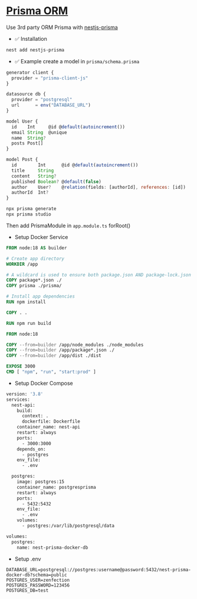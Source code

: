 # [Prisma ORM](https://docs.nestjs.com/recipes/prisma#set-up-prisma)

Use 3rd party ORM Prisma with [nestjs-prisma](https://nestjs-prisma.dev/)

- ✅ Installation

```bash
nest add nestjs-prisma
```


- ✅ Example create a model in `prisma/schema.prisma`

```js
generator client {
  provider = "prisma-client-js"
}

datasource db {
  provider = "postgresql"
  url      = env("DATABASE_URL")
}

model User {
  id    Int     @id @default(autoincrement())
  email String  @unique
  name  String?
  posts Post[]
}

model Post {
  id        Int      @id @default(autoincrement())
  title     String
  content   String?
  published Boolean? @default(false)
  author    User?    @relation(fields: [authorId], references: [id])
  authorId  Int?
}
```

```bash
npx prisma generate
npx prisma studio
```

Then add PrismaModule in `app.module.ts` forRoot()

- Setup Docker Service

```dockerfile
FROM node:18 AS builder

# Create app directory
WORKDIR /app

# A wildcard is used to ensure both package.json AND package-lock.json are copied
COPY package*.json ./
COPY prisma ./prisma/

# Install app dependencies
RUN npm install

COPY . .

RUN npm run build

FROM node:18

COPY --from=builder /app/node_modules ./node_modules
COPY --from=builder /app/package*.json ./
COPY --from=builder /app/dist ./dist

EXPOSE 3000
CMD [ "npm", "run", "start:prod" ]
```

- Setup Docker Compose

```dockerfile
version: '3.8'
services:
  nest-api:
    build:
      context: .
      dockerfile: Dockerfile
    container_name: nest-api
    restart: always
    ports:
      - 3000:3000
    depends_on:
      - postgres
    env_file:
      - .env

  postgres:
    image: postgres:15
    container_name: postgresprisma
    restart: always
    ports:
      - 5432:5432
    env_file:
      - .env
    volumes:
      - postgres:/var/lib/postgresql/data

volumes:
  postgres:
    name: nest-prisma-docker-db
```

- Setup .env

```env
DATABASE_URL=postgresql://postgres:username@password:5432/nest-prisma-docker-db?schema=public
POSTGRES_USER=zenfection
POSTGRES_PASSWORD=123456
POSTGRES_DB=test
```
